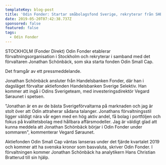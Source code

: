 ```yaml
---
templateKey: blog-post
title: 'Odin Fonder: Startar småbolagsfond Sverige, rekryterar från SHB'
date: 2019-05-20T07:42:38.737Z
sponsored: false
featured: false
tags:
  - Odin Fonder
---
```

STOCKHOLM (Fonder Direkt) Odin Fonder etablerar förvaltningsorganisation i Stockholm och rekryterar i samband med det förvaltaren Jonathan Schönbäck, som ska starta fonden Odin Small Cap.



Det framgår av ett pressmeddelande.



Jonathan Schönbäck ansluter från Handelsbanken Fonder, där han i dagsläget förvaltar aktiefonden Handelsbanken Sverige Selektiv. Han kommer att ingå i Odins Sverigeteam, med investeringsdirektör Vegard Søraunet i spetsen.



"Jonathan är en av de bästa Sverigeförvaltarna på marknaden och jag är stolt över att Odin attraherar sådana talanger. Jonathans förvaltningsstil ligger väldigt nära vår egen med en hög aktiv andel, få bolag i portföljen och fokus på kvalitetsbolag med hållbara affärsmodeller. Jag är väldigt glad att kunna meddela att Jonathan Schönbäck börjar i Odin Fonder under sommaren", kommenterar Vegard Søraunet.



Aktiefonden Odin Small Cap väntas lanseras under det fjärde kvartalet 2019 och kommer att ha svenska kronor som basvaluta, skriver Odin Fonder. I förvaltningen kommer Jonathan Schönbäck ha analytikern Hans Christian Bratterud till sin hjälp.

